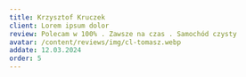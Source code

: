 ```yaml
---
title: Krzysztof Kruczek
client: Lorem ipsum dolor
review: Polecam w 100% . Zawsze na czas . Samochód czysty
avatar: /content/reviews/img/cl-tomasz.webp
addate: 12.03.2024
order: 5
---
```

